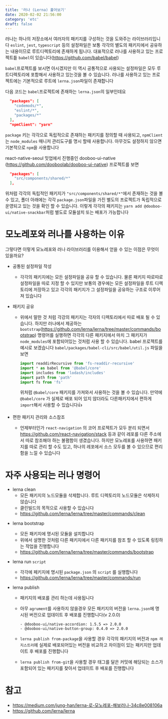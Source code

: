 ```yaml
---
title: '러나 (Lerna) 훑어보기'
date: 2020-02-02 21:56:00
category: 'etc'
draft: false
---
```


러나는 하나의 저장소에서 여러자의 패키지를 구성하는 것을 도와주는 라이브러리입니다 `eslint`, `jest`, `typescript` 등의 설정파일은 보통 각각의 별도의 패키지에서 공유하는 내용이므로 루트디렉토리에 존재하게 됩니다. 대표적으로 러나를 사용하고 있는 프로젝트틑 `babel`이 있습니다(https://github.com/babel/babel)

`babel`프로젝트를 보시면 아시겠지만 이 역시 공통적으로 사용되는 설정파일은 모두 루트디렉토리에 포함해서 사용하고 있는것을 볼 수 있습니다.
러나를 사용하고 있는 프로젝트에는 기본적으로 루트에 `lerna.json`파일이 존재합니다

다음 코드는 `babel`프로젝트에 존재하는 `lerna.json`의 일부인데요

```json
  "packages": [
    "codemods/*",
    "eslint/*",
    "packages/*"
  ],
  "npmClient": "yarn"
```

`package` 키는 각각으로 독립적으로 존재하는 패키지를 정의할 때 사용되고, `npmClient`는 `node_modules` 매니저 관리도구를 명시 할때 사용합니다. 아무것도 설정하지 않으면 기본적으로 `npm`을 사용합니다

react-native-seoul 밋업에서 진행중인 dooboo-ui-native (https://github.com/dooboolab/dooboo-ui-native) 프로젝트를 보면

```json
  "packages": [
    "src/components/shared/*"
  ],
```

위처럼 각각의 독립적인 패키지가 `"src/components/shared/*"`에서 존재하는 것을 볼 수 있고, 폴더 아래에는 각각 `package.json`파일을 가진 별도의 프로젝트가 독립적으로 운영되고 있는 것을 확인 할 수 있습니다. 이렇게 각각의 패키지는 `yarn add @dooboo-ui/native-snackbar`처럼 별도로 모듈설치 또는 배포가 가능합니다

# 모노레포와 러나를 사용하는 이유

그렇다면 이렇게 모노레포와 러나 라이브러리를 이용해서 얻을 수 있는 이점은 무엇이 있을까요?

- 공통된 설정파일 작성

  - 각각의 패키지에는 모든 설정파일을 공유 할 수 있습니다. 물론 패키지 따로따로 설정파일을 따로 지정 할 수 있지만 보통의 경우에는 모든 설정파일을 루트 디렉토리에 저장하고 있고 각각의 패키지가 그 설정파일을 공유하는 구조로 이루어져 있습니다

- 패키지 공유

  - 위에서 말한 것 처럼 각강의 패키지는 각자의 디렉토리에서 따로 배포 될 수 있습니다. 하지만 러나에서 제공하는 `bootstrap`(https://github.com/lerna/lerna/tree/master/commands/bootstrap) 명령어를 실행하면 각각의 다른 패키지에서 마치 그 패키지가 `node_modules`에 포함되어있는 것처럼 사용 할 수 있습니다. babel 프로젝트를 예시로 보겠습니다 `babel/packages/babel-cli/src/babel/util.js` 파일을 보면
    ```ts
    import readdirRecursive from 'fs-readdir-recursive'
    import * as babel from '@babel/core'
    import includes from 'lodash/includes'
    import path from 'path'
    import fs from 'fs'
    ```
    위처럼 `@babel/core` 패키지를 가져와서 사용하는 것을 볼 수 있습니다. 만약에 `@babel/core` 가 실제로 배포 되어 있지 않더라도 다른패키지에서 편하게 `import`해서 사용할 수 있습니다👍

- 편한 패키지 관리와 소스참조

  - 언제부터인가 `react-navigation` 의 코어 프로젝트가 모두 분리 되면서 https://github.com/react-navigation/stack 등과 같이 레포를 다른 주소에서 따로 참조해야 하는 불폄함이 생겼습니다. 하지만 모노레포를 사용하면 패키지를 따로 관리 할 수도 있고, 하나의 레포에서 소스 모두를 볼 수 있으므로 편리함을 느낄 수 있습니다

# 자주 사용되는 러나 명령어

- lerna clean
  - 모든 패키지의 노드모듈을 삭제합니다. 루트 디렉토리의 노드모듈은 삭제하지 않습니다
  - 클린빌드의 목적으로 사용할 수 있습니다
  - https://github.com/lerna/lerna/tree/master/commands/clean

* lerna bootstrap

  - 모든 패키지에 명시된 모듈을 설치합니다
  - 위에서 설명한 것처럼 다른 패키지에서 다른 패키지를 참조 할 수 있도록 링킹하는 작업을 진행합니다
  - https://github.com/lerna/lerna/tree/master/commands/bootstrap

* lerna run `script`

  - 각각에 페키지에 명시된 `package.json` 의 `script` 를 실행합니다
  - https://github.com/lerna/lerna/tree/master/commands/run

* lerna publish

  - 패키지의 배포를 관리 하는데 사용됩니다
  - 아무 `agrument`를 사용하지 않을경우 모든 패키지의 버전을 `lerna.json`에 명시된 버전으로 업데이트 후 배포를 진행합니다(v 2.0.0)

    ```script
    - @dooboo-ui/native-accordion: 1.5.5 => 2.0.0
    - @dooboo-ui/native-button-group: 0.4.0 => 2.0.0
    ```

  - `lerna publish from-package`을 사용할 경우 각각의 패키지의 버전과 `npm 레지스트리`에 실제로 배포되어있는 버전을 비교하고 차이점이 있는 패키지만 업데이트 후 배포를 진행합니다

  - `lerna publish from-git`을 사용할 경우 태그를 달은 커밋에 해당되는 소스가 포함되어 있는 패키지를 찾아서 업데이트 후 배포를 진행합니다

# 참고

- https://medium.com/jung-han/lerna-로-모노레포-해보러나-34c8e008106a
- https://github.com/lerna/lerna
